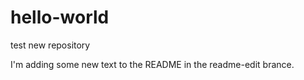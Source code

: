# hello-world
test new repository

I'm adding some new text to the README in the readme-edit brance.
